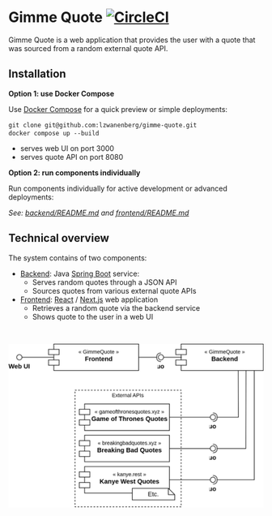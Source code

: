 # Gimme Quote [![CircleCI](https://dl.circleci.com/status-badge/img/gh/lzwanenberg/gimme-quote/tree/main.svg?style=svg)](https://dl.circleci.com/status-badge/redirect/gh/lzwanenberg/gimme-quote/tree/main)

Gimme Quote is a web application that provides the user with a quote that was sourced from a random external quote API.

## Installation

**Option 1: use Docker Compose**

Use [Docker Compose](https://docs.docker.com/compose/) for a quick preview or simple deployments:

```console
git clone git@github.com:lzwanenberg/gimme-quote.git
docker compose up --build
```
  - serves web UI on port 3000
  - serves quote API on port 8080

**Option 2: run components individually**

Run components individually for active development or advanced deployments:

*See: [backend/README.md](./backend/README.md) and [frontend/README.md](./frontend/README.md)*

## Technical overview

The system contains of two components:

- [Backend](./backend): Java [Spring Boot](https://spring.io/projects/spring-boot) service:
  - Serves random quotes through a JSON API
  - Sources quotes from various external quote APIs
- [Frontend](./frontend): [React](https://react.dev/) / [Next.js](https://nextjs.org/) web application
  - Retrieves a random quote via the backend service
  - Shows quote to the user in a web UI

&nbsp;

![Component diagram](./documentation/component_diagram.svg)
